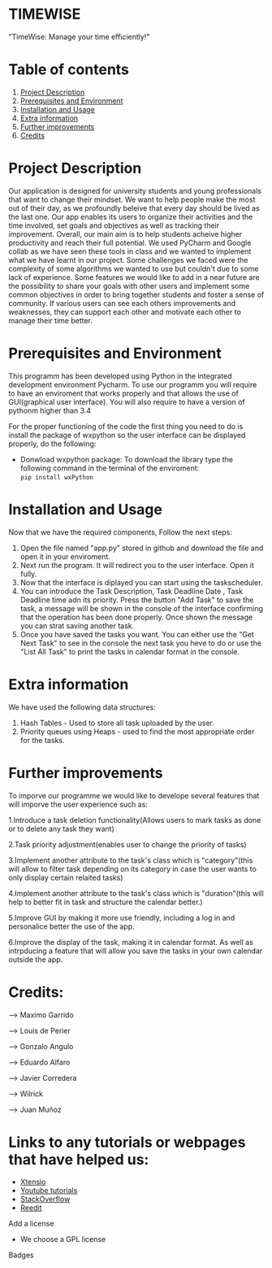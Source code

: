 


# TIMEWISE
"TimeWise: Manage your time efficiently!"

# Table of contents
1. [Project Description](#Project-Description)
2. [Prerequisites and Environment](#Prerequisites-and-Environment)
3. [Installation and Usage](#Installation-and-Usage)
4. [Extra information](#Extra-information)
5. [Further improvements](#Further-improvements)
6. [Credits](#Credits)

# Project Description
Our application is designed for university students and young professionals that want to change their mindset. We want to help people make the most out of their day, as we profoundly beleive that every day should be lived as the last one. Our app enables its users to organize their activities and the time involved, set goals and objectives as well as tracking their improvement. Overall, our main aim is to help students acheive higher productivity and reach their full potential. We used PyCharm and Google collab as we have seen these tools in class and we wanted to implement what we have learnt in our project. Some challenges we faced were the complexity of some algorithms we wanted to use but couldn't due to some lack of experience. Some features we would like to add in a near future are the possibility to share your goals with other users and implement some common objectives in order to bring together students and foster a sense of community. If various users can see each others improvements and weaknesses, they can support each other and motivate each other to manage their time better.  

# Prerequisites and Environment
This programm has been developed using Python in the integrated development environment Pycharm. To use our programm you will require to have an enviroment that works properly and that allows the use of GUI(graphical user interface). You will also require to have a version of pythonm higher than 3.4

For the proper functioning of the code the first thing you need to do is install the package of wxpython so the user interface can be displayed properly, do the following:
  - Donwload wxpython package:
To download the library type the following command in the terminal of the enviroment:  
    ```pip install wxPython ``` 
  
# Installation and Usage

Now that we have the required components, Follow the next steps:

 1. Open the file named "app.py" stored in github and download the file and open it in your enviroment.
 2. Next run the program. It will redirect you to the user interface. Open it fully.
 3. Now that the interface is diplayed you can start using the taskscheduler.
 4. You can introduce the Task Description, Task Deadline Date , Task Deadline time adn its priority. Press the button "Add Task" to save the task, a message will be shown in the console of the interface confirming that the operation has been done properly. Once shown the message you can strat saving another task.
 5. Once you have saved the tasks you want. You can either use the "Get Next Task" to see in the console the next task you heve to do or use the "List All Task" to print the tasks in calendar format in the console. 
 

# Extra information
We have used the following data structures:

  1. Hash Tables - Used to store all task uploaded by the user. 
  2. Priority queues using Heaps - used to find the most appropriate order for the tasks.  

# Further improvements

To imporve our programme we would like to develope several features that will imporve the user experience such as:

  1.Introduce a task deletion functionality(Allows users to mark tasks as done or to delete any task they want)
      
  2.Task priority adjustment(enables user to change the priority of tasks)
      
  3.Implement another attribute to the task's class which is "category"(this will allow to filter task depending on its category in case the user wants to only 
    display certain relaited tasks)
        
  4.Implement another attribute to the task's class which is "duration"(this will help to better fit in task and structure the calendar better.)
      
  5.Improve GUI by making it more use friendly, including a log in and personalice better the use of the app.
      
  6.Improve the display of the task, making it in calendar format. As well as intrpducing a feature that will allow you save the tasks in your own calendar 
    outside the app. 
  

# Credits:

--> Maximo Garrido

--> Louis de Perier 

--> Gonzalo Angulo 

--> Eduardo Alfaro

--> Javier Corredera

--> Wilrick

--> Juan Muñoz

# Links to any tutorials or webpages that have helped us:
- [Xtensio](https://xtensio.com/)
- [Youtube tutorials](https://www.youtube.com/)
- [StackOverflow](https://stackoverflow.com/)
- [Reedit](https://www.reddit.com/)

Add a license
- We choose a GPL license

Badges
